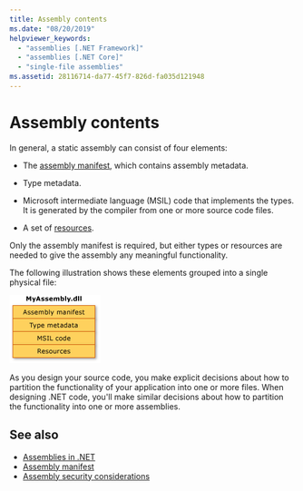 ```yaml
---
title: Assembly contents
ms.date: "08/20/2019"
helpviewer_keywords: 
  - "assemblies [.NET Framework]"
  - "assemblies [.NET Core]"
  - "single-file assemblies"
ms.assetid: 28116714-da77-45f7-826d-fa035d121948
---
```

# Assembly contents

In general, a static assembly can consist of four elements:

- The [assembly manifest](manifest.md), which contains assembly metadata.

- Type metadata.  

- Microsoft intermediate language (MSIL) code that implements the types. It is generated by the compiler from one or more source code files.

- A set of [resources](../../framework/resources/index.md).  

Only the assembly manifest is required, but either types or resources are needed to give the assembly any meaningful functionality.

The following illustration shows these elements grouped into a single physical file:

![A single-file assembly called MyAssembly.dll](./media/contents/single-file-assembly.gif)

As you design your source code, you make explicit decisions about how to partition the functionality of your application into one or more files. When designing .NET code, you'll make similar decisions about how to partition the functionality into one or more assemblies.

## See also

- [Assemblies in .NET](index.md)
- [Assembly manifest](manifest.md)
- [Assembly security considerations](security-considerations.md)
